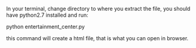 In your terminal, change directory to where you extract the file, you should have python2.7 installed and run:

python entertainment_center.py

this command will create a html file, that is what you can open in browser.